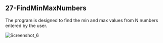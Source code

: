 ## 27-FindMinMaxNumbers
The program is designed to find the min and max values from N numbers entered by the user.

![Screenshot_6](https://user-images.githubusercontent.com/57245919/130208346-196f5245-6962-4a32-a7d8-f236ec472038.png)
